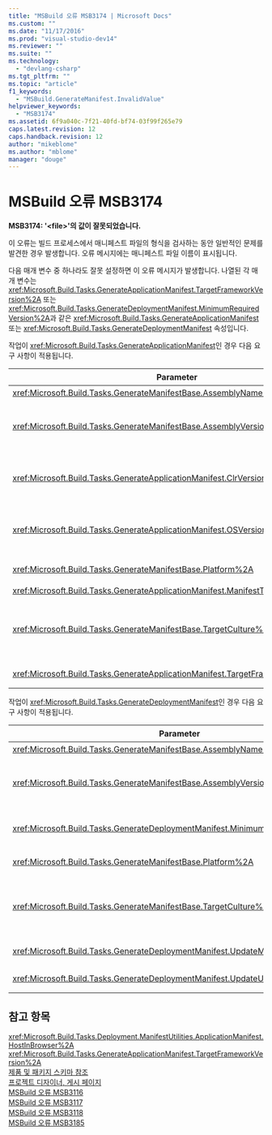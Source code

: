 ```yaml
---
title: "MSBuild 오류 MSB3174 | Microsoft Docs"
ms.custom: ""
ms.date: "11/17/2016"
ms.prod: "visual-studio-dev14"
ms.reviewer: ""
ms.suite: ""
ms.technology: 
  - "devlang-csharp"
ms.tgt_pltfrm: ""
ms.topic: "article"
f1_keywords: 
  - "MSBuild.GenerateManifest.InvalidValue"
helpviewer_keywords: 
  - "MSB3174"
ms.assetid: 6f9a040c-7f21-40fd-bf74-03f99f265e79
caps.latest.revision: 12
caps.handback.revision: 12
author: "mikeblome"
ms.author: "mblome"
manager: "douge"
---
```

# MSBuild 오류 MSB3174
**MSB3174: '\<file\>'의 값이 잘못되었습니다.**  
  
 이 오류는 빌드 프로세스에서 매니페스트 파일의 형식을 검사하는 동안 일반적인 문제를 발견한 경우 발생합니다.  오류 메시지에는 매니페스트 파일 이름이 표시됩니다.  
  
 다음 매개 변수 중 하나라도 잘못 설정하면 이 오류 메시지가 발생합니다.  나열된 각 매개 변수는 <xref:Microsoft.Build.Tasks.GenerateApplicationManifest.TargetFrameworkVersion%2A> 또는 <xref:Microsoft.Build.Tasks.GenerateDeploymentManifest.MinimumRequiredVersion%2A>과 같은 <xref:Microsoft.Build.Tasks.GenerateApplicationManifest> 또는 <xref:Microsoft.Build.Tasks.GenerateDeploymentManifest> 속성입니다.  
  
 작업이 <xref:Microsoft.Build.Tasks.GenerateApplicationManifest>인 경우 다음 요구 사항이 적용됩니다.  
  
|Parameter|요구 사항|  
|---------------|-----------|  
|<xref:Microsoft.Build.Tasks.GenerateManifestBase.AssemblyName%2A>|올바른 파일 이름이어야 합니다.|  
|<xref:Microsoft.Build.Tasks.GenerateManifestBase.AssemblyVersion%2A>|요구 사항은 <xref:System.Version.%23ctor%2A>에 대한 요구 사항과 같습니다.  모든 8진수는 0보다 커야 합니다.  4개의 8진수를 모두 지정해야 합니다.  빈 문자열을 사용할 수 있습니다.|  
|<xref:Microsoft.Build.Tasks.GenerateApplicationManifest.ClrVersion%2A>|요구 사항은 <xref:System.Version.%23ctor%2A>에 대한 요구 사항과 같습니다.  모든 8진수는 0보다 커야 합니다.  4개의 8진수를 모두 지정해야 합니다.  빈 문자열을 사용할 수 있습니다.|  
|<xref:Microsoft.Build.Tasks.GenerateApplicationManifest.OSVersion%2A>|요구 사항은 <xref:System.Version.%23ctor%2A>에 대한 요구 사항과 같습니다.  모든 8진수는 0보다 커야 합니다.  4개의 8진수를 모두 지정해야 합니다.  빈 문자열을 사용할 수 있습니다.|  
|<xref:Microsoft.Build.Tasks.GenerateManifestBase.Platform%2A>|**AnyCPU**, **x86**, **x64** 또는 **Itanium**이어야 합니다.  빈 문자열을 사용할 수 있습니다.|  
|<xref:Microsoft.Build.Tasks.GenerateApplicationManifest.ManifestType%2A>|**Native** 또는 **ClickOnce**여야 합니다.|  
|<xref:Microsoft.Build.Tasks.GenerateManifestBase.TargetCulture%2A>|빈 문자열이 될 수 있습니다.  두 자리 소문자 언어 코드로 지정되는 중립 문화권이 될 수도 있습니다\(일본어의 경우 "jp"\).  그렇지 않으면 이 값에 대한 요구 사항은 <xref:System.Globalization.CultureInfo.%23ctor%2A>에 대한 요구 사항과 같습니다.|  
|<xref:Microsoft.Build.Tasks.GenerateApplicationManifest.TargetFrameworkVersion%2A>|v*\#*.*\#* 형식이어야 합니다.  v2.0 이상이어야 합니다.  빈 문자열을 사용할 수 있습니다.|  
  
 작업이 <xref:Microsoft.Build.Tasks.GenerateDeploymentManifest>인 경우 다음 요구 사항이 적용됩니다.  
  
|Parameter|요구 사항|  
|---------------|-----------|  
|<xref:Microsoft.Build.Tasks.GenerateManifestBase.AssemblyName%2A>|올바른 파일 이름이어야 합니다.|  
|<xref:Microsoft.Build.Tasks.GenerateManifestBase.AssemblyVersion%2A>|요구 사항은 <xref:System.Version.%23ctor%2A>에 대한 요구 사항과 같습니다.  모든 8진수는 0보다 커야 합니다.  4개의 8진수를 모두 지정해야 합니다.  빈 문자열을 사용할 수 있습니다.|  
|<xref:Microsoft.Build.Tasks.GenerateDeploymentManifest.MinimumRequiredVersion%2A>|요구 사항은 <xref:System.Version.%23ctor%2A>에 대한 요구 사항과 같습니다.  모든 8진수는 0보다 커야 합니다.  빈 문자열을 사용할 수 있습니다.|  
|<xref:Microsoft.Build.Tasks.GenerateManifestBase.Platform%2A>|**AnyCPU**, **x86**, **x64** 또는 **Itanium**이어야 합니다.  빈 문자열을 사용할 수 있습니다.|  
|<xref:Microsoft.Build.Tasks.GenerateManifestBase.TargetCulture%2A>|빈 문자열이 될 수 있습니다.  두 자리 소문자 언어 코드로 지정되는 중립 문화권이 될 수도 있습니다\(일본어의 경우 "jp"\).  그렇지 않으면 이 값에 대한 요구 사항은 <xref:System.Globalization.CultureInfo.%23ctor%2A>에 대한 요구 사항과 같습니다.|  
|<xref:Microsoft.Build.Tasks.GenerateDeploymentManifest.UpdateMode%2A>|**Foreground** 또는 **Background**여야 합니다.  빈 문자열을 사용할 수 있습니다.|  
|<xref:Microsoft.Build.Tasks.GenerateDeploymentManifest.UpdateUnit%2A>|**Hours**, **Days** 또는 **Weeks**여야 합니다.  빈 문자열을 사용할 수 있습니다.|  
  
## 참고 항목  
 <xref:Microsoft.Build.Tasks.Deployment.ManifestUtilities.ApplicationManifest.HostInBrowser%2A>   
 <xref:Microsoft.Build.Tasks.GenerateApplicationManifest.TargetFrameworkVersion%2A>   
 [제품 및 패키지 스키마 참조](../deployment/product-and-package-schema-reference.md)   
 [프로젝트 디자이너, 게시 페이지](../ide/reference/publish-page-project-designer.md)   
 [MSBuild 오류 MSB3116](../misc/msbuild-error-msb3116.md)   
 [MSBuild 오류 MSB3117](../misc/msbuild-error-msb3117.md)   
 [MSBuild 오류 MSB3118](../misc/msbuild-error-msb3118.md)   
 [MSBuild 오류 MSB3185](../misc/msbuild-error-msb3185.md)
